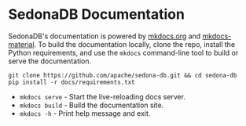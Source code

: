 
# SedonaDB Documentation

SedonaDB's documentation is powered by [mkdocs.org](https://www.mkdocs.org) and [mkdocs-material](https://squidfunk.github.io/mkdocs-material/reference/). To build the documentation locally, clone the repo, install the Python requirements, and use the `mkdocs` command-line tool to build or serve the documentation.

```shell
git clone https://github.com/apache/sedona-db.git && cd sedona-db
pip install -r docs/requirements.txt
```

* `mkdocs serve` - Start the live-reloading docs server.
* `mkdocs build` - Build the documentation site.
* `mkdocs -h` - Print help message and exit.
